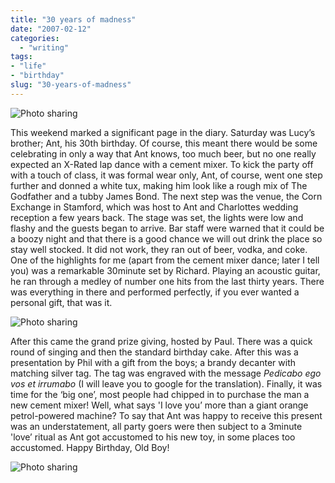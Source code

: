 ```yaml
---
title: "30 years of madness"
date: "2007-02-12"
categories:
  - "writing"
tags:
- "life"
- "birthday"
slug: "30-years-of-madness"
---
```


![Photo sharing](/images/386992434.jpg)

This weekend marked a significant page in the diary. Saturday was Lucy’s brother; Ant, his 30th birthday. Of course, this meant there would be some celebrating in only a way that Ant knows, too much beer, but no one really expected an X-Rated lap dance with a cement mixer. To kick the party off with a touch of class, it was formal wear only, Ant, of course, went one step further and donned a white tux, making him look like a rough mix of The Godfather and a tubby James Bond. The next step was the venue, the Corn Exchange in Stamford, which was host to Ant and Charlottes wedding reception a few years back. The stage was set, the lights were low and flashy and the guests began to arrive. Bar staff were warned that it could be a boozy night and that there is a good chance we will out drink the place so stay well stocked. It did not work, they ran out of beer, vodka, and coke. One of the highlights for me (apart from the cement mixer dance; later I tell you) was a remarkable 30minute set by Richard. Playing an acoustic guitar, he ran through a medley of number one hits from the last thirty years. There was everything in there and performed perfectly, if you ever wanted a personal gift, that was it.

![Photo sharing](/images/386997138.jpg)

After this came the grand prize giving, hosted by Paul. There was a quick round of singing and then the standard birthday cake. After this was a presentation by Phil with a gift from the boys; a brandy decanter with matching silver tag. The tag was engraved with the message _Pedicabo ego vos et irrumabo_ (I will leave you to google for the translation). Finally, it was time for the ‘big one’, most people had chipped in to purchase the man a new cement mixer! Well, what says 'I love you’ more than a giant orange petrol-powered machine? To say that Ant was happy to receive this present was an understatement, all party goers were then subject to a 3minute 'love’ ritual as Ant got accustomed to his new toy, in some places too accustomed. Happy Birthday, Old Boy!

![Photo sharing](/images/387006904.jpg)
